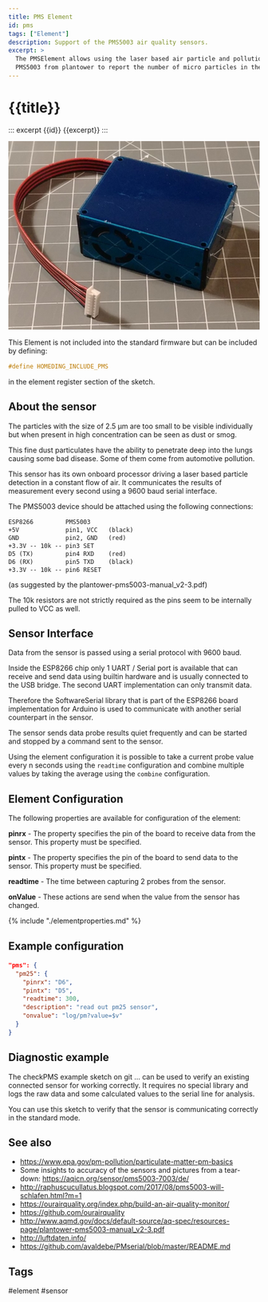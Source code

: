 ```yaml
---
title: PMS Element
id: pms
tags: ["Element"]
description: Support of the PMS5003 air quality sensors.
excerpt: >
  The PMSElement allows using the laser based air particle and pollution sensor
  PMS5003 from plantower to report the number of micro particles in the air.
---
```


# {{title}}

::: excerpt {{id}}
{{excerpt}}
:::

![PMS5003 sensor](/elements/pms5003.jpg)

This Element is not included into the standard firmware but can be included by defining:

``` cpp
#define HOMEDING_INCLUDE_PMS
```

in the element register section of the sketch.


## About the sensor 

The particles with the size of 2.5 µm are too small to be visible individually but when present in high concentration can be seen as dust or smog.

This fine dust particulates have the ability to penetrate deep into the lungs causing some bad disease. Some of them come from automotive pollution.  

This sensor has its own onboard processor driving a laser based particle detection in a constant flow of air. 
It communicates the results of measurement every second using a 9600 baud serial interface.

The PMS5003 device should be attached using the following connections:

    ESP8266         PMS5003
    +5V             pin1, VCC   (black)
    GND             pin2, GND   (red)
    +3.3V -- 10k -- pin3 SET
    D5 (TX)         pin4 RXD    (red)
    D6 (RX)         pin5 TXD    (black)
    +3.3V -- 10k -- pin6 RESET

(as suggested by the plantower-pms5003-manual_v2-3.pdf)

The 10k resistors are not strictly required as the pins seem to be internally pulled to VCC as well.


## Sensor Interface 

Data from the sensor is passed using a serial protocol with 9600 baud. 

Inside the ESP8266 chip only 1 UART / Serial port is available that can receive and send data using builtin hardware and is usually connected to the USB bridge. The second UART implementation can only transmit data.

Therefore the SoftwareSerial library that is part of the ESP8266 board implementation for Arduino is used to communicate with another serial counterpart in the sensor.

The sensor sends data probe results quiet frequently and can be started and stopped by a command sent to the sensor.

Using the element configuration it is possible to take a current probe value every n seconds using the `readtime` configuration and combine multiple values by taking the average using the `combine` configuration.


## Element Configuration

The following properties are available for configuration of the element:

<object data="/element.svg?pms" type="image/svg+xml"></object>

**pinrx** - The property specifies the pin of the board to receive data from the sensor. This property must be specified.

**pintx** - The property specifies the pin of the board to send data to the sensor. This property must be specified.

**readtime** - The time between capturing 2 probes from the sensor.

**onValue** - These actions are send when the value from the sensor has changed.

{% include "./elementproperties.md" %}


## Example configuration

``` json
"pms": {
  "pm25": {
    "pinrx": "D6",
    "pintx": "D5",
    "readtime": 300,
    "description": "read out pm25 sensor",
    "onvalue": "log/pm?value=$v"
  }
}
```

## Diagnostic example

The checkPMS example sketch on git ... can be used to verify an existing connected sensor for working correctly.
It requires no special library and logs the raw data and some calculated values to the serial line for analysis.

You can use this sketch to verify that the sensor is communicating correctly in the standard mode.


## See also

* https://www.epa.gov/pm-pollution/particulate-matter-pm-basics
* Some insights to accuracy of the sensors and pictures from a tear-down: https://aqicn.org/sensor/pms5003-7003/de/
* http://raphuscucullatus.blogspot.com/2017/08/pms5003-will-schlafen.html?m=1
* https://ourairquality.org/index.php/build-an-air-quality-monitor/
* https://github.com/ourairquality
* http://www.aqmd.gov/docs/default-source/aq-spec/resources-page/plantower-pms5003-manual_v2-3.pdf
* http://luftdaten.info/
* https://github.com/avaldebe/PMserial/blob/master/README.md


## Tags
#element #sensor
